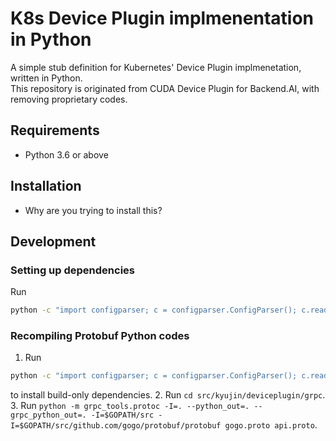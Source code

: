 # K8s Device Plugin implmenentation in Python

A simple stub definition for Kubernetes' Device Plugin implmenetation, written in Python.    
This repository is originated from CUDA Device Plugin for Backend.AI, with removing proprietary codes.

## Requirements
- Python 3.6 or above

## Installation
- Why are you trying to install this? 

## Development
### Setting up dependencies
Run 
```sh
python -c "import configparser; c = configparser.ConfigParser(); c.read('setup.cfg'); print(c['options']['install_requires'])" | xargs pip install
```

### Recompiling Protobuf Python codes
1. Run 
```sh
python -c "import configparser; c = configparser.ConfigParser(); c.read('setup.cfg'); print(c['options.extras_require']['build'])" | xargs pip install
```
to install build-only dependencies.
2. Run `cd src/kyujin/deviceplugin/grpc`.
3. Run `python -m grpc_tools.protoc -I=. --python_out=. --grpc_python_out=. -I=$GOPATH/src -I=$GOPATH/src/github.com/gogo/protobuf/protobuf gogo.proto api.proto`.
